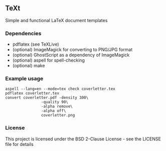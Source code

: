## TeXt
Simple and functional LaTeX document templates 

### Dependencies
* pdflatex (see TeXLive)
* (optional) ImageMagick for converting to PNG/JPG format 
* (optional) GhostScript as a dependency of ImageMagick
* (optional) aspell for spell-checking
* (optional) make

### Example usage 
```
aspell --lang=en --mode=tex check coverletter.tex
pdflatex coverletter.tex
convert coverletter.pdf -density 300\
				-quality 90\
				-alpha remove\
				-alpha off\
				coverletter.png
```

### License
This project is licensed under the BSD 2-Clause License - see the LICENSE file for details
